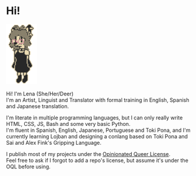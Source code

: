 # Hi!
<img src=deerpfp.gif style="width: 84px;">

Hi! I'm Lena (She/Her/Deer)<br>
I'm an Artist, Linguist and Translator with formal training in English, Spanish and Japanese translation.<br>

I'm literate in multiple programming languages, but I can only really write HTML, CSS, JS, Bash and some very basic Python.<br>
I'm fluent in Spanish, English, Japanese, Portuguese and Toki Pona, and I'm currently learning Lojban and designing a conlang based on Toki Pona and Sai and Alex Fink's Gripping Language.

I publish most of my projects under the [Opinionated Queer License](https://oql.avris.it/license?c=MarshDeer|http://github.com/MarshDeer).<br>
Feel free to ask if I forgot to add a repo's license, but assume it's under the OQL before using.
